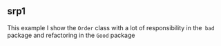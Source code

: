 ## srp1

This example I show the `Order` class with a lot of responsibility in the` bad` package and refactoring in the `Good` package   
